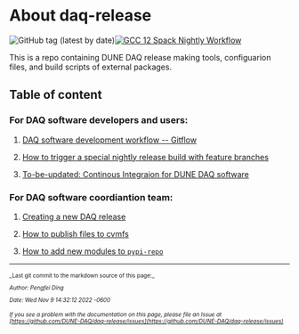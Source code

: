 # About daq-release

![GitHub tag (latest by date)](https://img.shields.io/github/v/tag/DUNE-DAQ/daq-release?label=latest%20tag)[![GCC 12 Spack Nightly Workflow](https://github.com/DUNE-DAQ/daq-release/actions/workflows/nightly-spack-gcc12.yml/badge.svg)](https://github.com/DUNE-DAQ/daq-release/actions/workflows/nightly-spack-gcc12.yml)

This is a repo containing DUNE DAQ release making tools, configuarion files, and build scripts of external packages. 

## Table of content

### For DAQ software developers and users:


1. [DAQ software development workflow -- Gitflow](development_workflow_gitflow.md)


2. [How to trigger a special nightly release build with feature branches](feature_branch_ci_build.md)


2. [To-be-updated: Continous Integraion for DUNE DAQ software](ci_github_action.md)

### For DAQ software coordiantion team:



1. [Creating a new DAQ release](create_release_spack.md)


2. [How to publish files to cvmfs](publish_to_cvmfs.md)


3. [How to add new modules to `pypi-repo`](add_modules_to_pypi_repo.md)


-----

<font size="1">
_Last git commit to the markdown source of this page:_


_Author: Pengfei Ding_

_Date: Wed Nov 9 14:32:12 2022 -0600_

_If you see a problem with the documentation on this page, please file an Issue at [https://github.com/DUNE-DAQ/daq-release/issues](https://github.com/DUNE-DAQ/daq-release/issues)_
</font>

